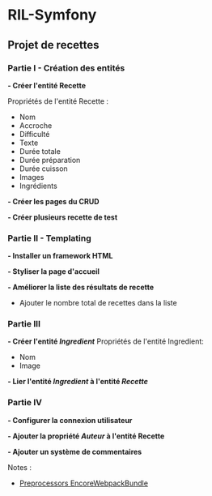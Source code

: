 # RIL-Symfony

## Projet de recettes 

### Partie I - Création des entités

**- Créer l'entité Recette**

Propriétés de l'entité Recette : 

  * Nom
  * Accroche
  * Difficulté
  * Texte
  * Durée totale
  * Durée préparation
  * Durée cuisson
  * Images
  * Ingrédients

  
**- Créer les pages du CRUD**

**- Créer plusieurs recette de test**

### Partie II - Templating

**- Installer un framework HTML**

**- Styliser la page d'accueil**

**- Améliorer la liste des résultats de recette**
* Ajouter le nombre total de recettes dans la liste


### Partie III

**- Créer l'entité *Ingredient***
Propriétés de l'entité Ingredient: 

  * Nom
  * Image

**- Lier l'entité *Ingredient* à l'entité *Recette***

### Partie IV

**- Configurer la connexion utilisateur**

**- Ajouter la propriété *Auteur* à l'entité Recette**

**- Ajouter un système de commentaires**


Notes : 
* [Preprocessors EncoreWebpackBundle](https://symfony.com/doc/current/frontend/encore/css-preprocessors.html)
